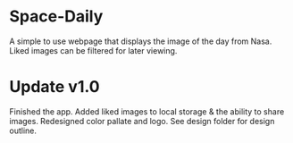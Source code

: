 # Space-Daily
A simple to use webpage that displays the image of the day from Nasa.
Liked images can be filtered for later viewing.

# Update v1.0
Finished the app. Added liked images to local storage & the ability to share images.
Redesigned color pallate and logo. See design folder for design outline.

